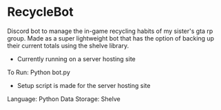 # RecycleBot
Discord bot to manage the in-game recycling habits of my sister's gta rp group. Made as a super lightweight bot that has the option of backing up their current totals using the shelve library.
- Currently running on a server hosting site

To Run: Python bot.py
- Setup script is made for the server hosting site

Language: Python
Data Storage: Shelve
